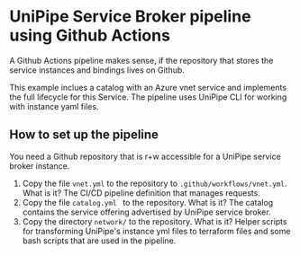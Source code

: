 # UniPipe Service Broker pipeline using Github Actions

A Github Actions pipeline makes sense, if the repository that stores the service instances and bindings lives on Github.

This example inclues a catalog with an Azure vnet service and implements the full lifecycle for this Service. The pipeline uses UniPipe CLI for working with instance yaml files.

## How to set up the pipeline
You need a Github repository that is r+w accessible for a UniPipe service broker instance.

1. Copy the file `vnet.yml` to the repository to `.github/workflows/vnet.yml`. What is it? The CI/CD pipeline definition that manages requests.
2. Copy the file `catalog.yml ` to the repository. What is it? The catalog contains the service offering advertised by UniPipe service broker.
3. Copy the directory `network/` to the repository. What is it? Helper scripts for transforming UniPipe's instance yml files to terraform files and some bash scripts that are used in the pipeline.